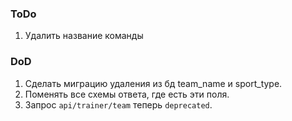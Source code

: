 ### ToDo
1. Удалить название команды

### DoD
1. Сделать миграцию удаления из бд team_name и sport_type.
2. Поменять все схемы ответа, где есть эти поля.
3. Запроc `api/trainer/team` теперь `deprecated`. 
